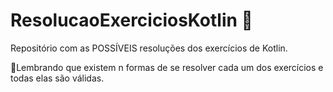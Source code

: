 # ResolucaoExerciciosKotlin 📝
Repositório com as POSSÍVEIS resoluções dos exercícios de Kotlin. 

📌Lembrando que existem n formas de se resolver cada um dos exercícios e todas elas são válidas.
